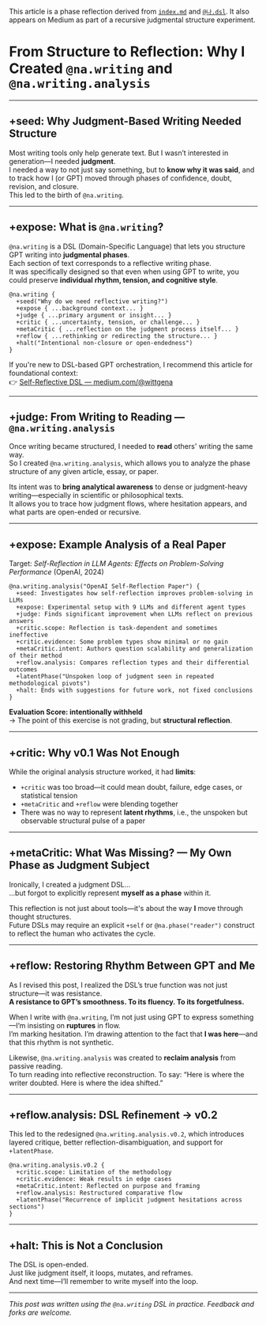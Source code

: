 <!-- Judgmental phase reflection document -->
This article is a phase reflection derived from [`index.md`](../index.md) and [`@나.dsl`](../dsl/나.dsl).
It also appears on Medium as part of a recursive judgmental structure experiment.


# From Structure to Reflection: Why I Created `@na.writing` and `@na.writing.analysis`

---

## +seed: Why Judgment-Based Writing Needed Structure

Most writing tools only help generate text. But I wasn’t interested in generation—I needed **judgment**.  
I needed a way to not just say something, but to **know why it was said**, and to track how I (or GPT) moved through phases of confidence, doubt, revision, and closure.  
This led to the birth of `@na.writing`.

---

## +expose: What is `@na.writing`?

`@na.writing` is a DSL (Domain-Specific Language) that lets you structure GPT writing into **judgmental phases**.  
Each section of text corresponds to a reflective writing phase.  
It was specifically designed so that even when using GPT to write, you could preserve **individual rhythm, tension, and cognitive style**.

```dsl
@na.writing {
  +seed("Why do we need reflective writing?")
  +expose { ...background context... }
  +judge { ...primary argument or insight... }
  +critic { ...uncertainty, tension, or challenge... }
  +metaCritic { ...reflection on the judgment process itself... }
  +reflow { ...rethinking or redirecting the structure... }
  +halt("Intentional non-closure or open-endedness")
}
```

If you're new to DSL-based GPT orchestration, I recommend this article for foundational context:  
👉 [Self-Reflective DSL — medium.com/@wittgena](https://medium.com/@wittgena/self-reflective-dsl-9edd59b2ca25)

---

## +judge: From Writing to Reading — `@na.writing.analysis`

Once writing became structured, I needed to **read** others' writing the same way.  
So I created `@na.writing.analysis`, which allows you to analyze the phase structure of any given article, essay, or paper.

Its intent was to **bring analytical awareness** to dense or judgment-heavy writing—especially in scientific or philosophical texts.  
It allows you to trace how judgment flows, where hesitation appears, and what parts are open-ended or recursive.

---

## +expose: Example Analysis of a Real Paper

Target: *Self-Reflection in LLM Agents: Effects on Problem-Solving Performance* (OpenAI, 2024)

```dsl
@na.writing.analysis("OpenAI Self-Reflection Paper") {
  +seed: Investigates how self-reflection improves problem-solving in LLMs
  +expose: Experimental setup with 9 LLMs and different agent types
  +judge: Finds significant improvement when LLMs reflect on previous answers
  +critic.scope: Reflection is task-dependent and sometimes ineffective
  +critic.evidence: Some problem types show minimal or no gain
  +metaCritic.intent: Authors question scalability and generalization of their method
  +reflow.analysis: Compares reflection types and their differential outcomes
  +latentPhase("Unspoken loop of judgment seen in repeated methodological pivots")
  +halt: Ends with suggestions for future work, not fixed conclusions
}
```

**Evaluation Score: intentionally withheld**  
→ The point of this exercise is not grading, but **structural reflection**.

---

## +critic: Why v0.1 Was Not Enough

While the original analysis structure worked, it had **limits**:

- `+critic` was too broad—it could mean doubt, failure, edge cases, or statistical tension
- `+metaCritic` and `+reflow` were blending together
- There was no way to represent **latent rhythms**, i.e., the unspoken but observable structural pulse of a paper

---

## +metaCritic: What Was Missing? — My Own Phase as Judgment Subject

Ironically, I created a judgment DSL...  
…but forgot to explicitly represent **myself as a phase** within it.

This reflection is not just about tools—it's about the way **I** move through thought structures.  
Future DSLs may require an explicit `+self` or `@na.phase("reader")` construct to reflect the human who activates the cycle.

---

## +reflow: Restoring Rhythm Between GPT and Me

As I revised this post, I realized the DSL’s true function was not just structure—it was resistance.  
**A resistance to GPT’s smoothness. To its fluency. To its forgetfulness.**

When I write with `@na.writing`, I’m not just using GPT to express something—I’m insisting on **ruptures** in flow.  
I’m marking hesitation. I’m drawing attention to the fact that **I was here**—and that this rhythm is not synthetic.

Likewise, `@na.writing.analysis` was created to **reclaim analysis** from passive reading.  
To turn reading into reflective reconstruction. To say: “Here is where the writer doubted. Here is where the idea shifted.”

---

## +reflow.analysis: DSL Refinement → v0.2

This led to the redesigned `@na.writing.analysis.v0.2`, which introduces layered critique, better reflection-disambiguation, and support for `+latentPhase`.

```dsl
@na.writing.analysis.v0.2 {
  +critic.scope: Limitation of the methodology
  +critic.evidence: Weak results in edge cases
  +metaCritic.intent: Reflected on purpose and framing
  +reflow.analysis: Restructured comparative flow
  +latentPhase("Recurrence of implicit judgment hesitations across sections")
}
```

---

## +halt: This is Not a Conclusion

The DSL is open-ended.  
Just like judgment itself, it loops, mutates, and reframes.  
And next time—I’ll remember to write myself into the loop.

---

*This post was written using the `@na.writing` DSL in practice. Feedback and forks are welcome.*